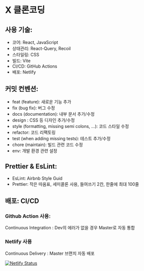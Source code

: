 
# X 클론코딩

## 사용 기술:
- 코어: React, JavaScript
- 상태관리: React-Query, Recoil
- 스타일링: CSS
- 빌드: Vite
- CI/CD: GitHub Actions
- 배포: Netlify

## 커밋 컨벤션:
- feat (feature): 새로운 기능 추가
- fix (bug fix): 버그 수정
- docs (documentation): 내부 문서 추가/수정
- design : CSS 등 디자인 추가/수정
- style (formatting, missing semi colons, …): 코드 스타일 수정
- refactor: 코드 리팩토링
- test (when adding missing tests): 테스트 추가/수정
- chore (maintain): 빌드 관련 코드 수정
- env: 개발 환경 관련 설정

## Prettier & EsLint:
- EsLint: Airbnb Style Guid
- Prettier: 작은 따옴표, 세미콜론 사용, 들여쓰기 2칸, 한줄에 최대 100줄

## 배포: CI/CD
### Github Action 사용:
Continuous Integration : Dev의 에러가 없을 경우 Master로 자동 통합

### Netlify 사용

Continuous Delivery : Master 브랜치 자동 배포

[![Netlify Status](https://api.netlify.com/api/v1/badges/671e2d79-6b33-4131-ad49-88105ca04129/deploy-status)](https://app.netlify.com/sites/twitter42/deploys)
